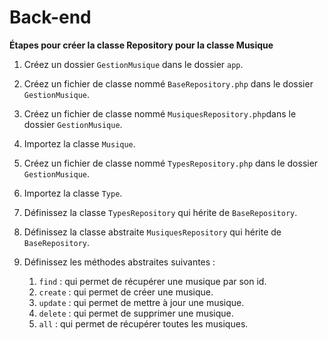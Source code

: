 # Back-end

**Étapes pour créer la classe Repository pour la classe Musique**
1. Créez un dossier `GestionMusique` dans le dossier `app`.
2. Créez un fichier de classe nommé `BaseRepository.php` dans le dossier `GestionMusique`.
3. Créez un fichier de classe nommé `MusiquesRepository.php`dans le dossier `GestionMusique`.
4. Importez la classe `Musique`.
5. Créez un fichier de classe nommé `TypesRepository.php` dans le dossier `GestionMusique`.
6. Importez la classe `Type`.
7. Définissez la classe `TypesRepository` qui hérite de `BaseRepository`.
8. Définissez la classe abstraite `MusiquesRepository` qui hérite de `BaseRepository`.

9. Définissez les méthodes abstraites suivantes :
    1. `find` : qui permet de récupérer une musique par son id.
    2. `create` : qui permet de créer une musique.
    3. `update` : qui permet de mettre à jour une musique.
    4. `delete` : qui permet de supprimer une musique.
    5. `all` : qui permet de récupérer toutes les musiques.
